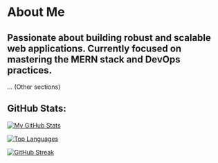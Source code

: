 # About Me

## Passionate about building robust and scalable web applications. Currently focused on mastering the MERN stack and DevOps practices.

... (Other sections)

## GitHub Stats:

[![My GitHub Stats](https://github-readme-stats.vercel.app/api?username=amanbelwal&show_icons=true&theme=dark&count_private=true)](https://github.com/amanbelwal/github-readme-stats)

[![Top Languages](https://github-readme-stats.vercel.app/api/top-langs/?username=amanbelwal&layout=compact)](https://github.com/amanbelwal/github-readme-stats)

[![GitHub Streak](https://github-readme-streak-stats.herokuapp.com/?user=amanbelwal)](https://git.io/streak-stats)
